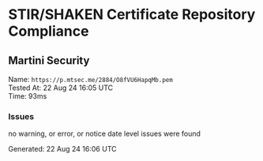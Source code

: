# STIR/SHAKEN Certificate Repository Compliance

## Martini Security

Name: `https://p.mtsec.me/2884/O8fVU6HapqMb.pem`\
Tested At: 22 Aug 24 16:05 UTC\
Time: 93ms

### Issues

no warning, or error, or notice date level issues were found

Generated: 22 Aug 24 16:06 UTC